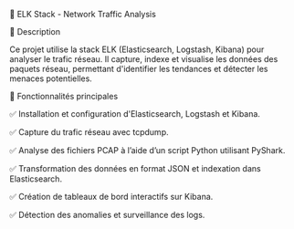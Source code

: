 📡 ELK Stack - Network Traffic Analysis

📌 Description

Ce projet utilise la stack ELK (Elasticsearch, Logstash, Kibana) pour analyser le trafic réseau. Il capture, indexe et visualise les données des paquets réseau, permettant d'identifier les tendances et détecter les menaces potentielles.


🚀 Fonctionnalités principales

✅ Installation et configuration d'Elasticsearch, Logstash et Kibana.

✅ Capture du trafic réseau avec tcpdump.

✅ Analyse des fichiers PCAP à l’aide d’un script Python utilisant PyShark.

✅ Transformation des données en format JSON et indexation dans Elasticsearch.

✅ Création de tableaux de bord interactifs sur Kibana.

✅ Détection des anomalies et surveillance des logs.
